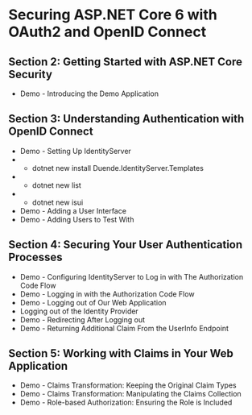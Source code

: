 # Securing ASP.NET Core 6 with OAuth2 and OpenID Connect
## Section 2: Getting Started with ASP.NET Core Security
* Demo - Introducing the Demo Application
## Section 3: Understanding Authentication with OpenID Connect
* Demo - Setting Up IdentityServer
* - dotnet new install Duende.IdentityServer.Templates
* - dotnet new list
* - dotnet new isui
* Demo - Adding a User Interface
* Demo - Adding Users to Test With
## Section 4: Securing Your User Authentication Processes
* Demo - Configuring IdentityServer to Log in with The Authorization Code Flow
* Demo - Logging in with the Authorization Code Flow
* Demo - Logging out of Our Web Application
* Logging out of the Identity Provider
* Demo - Redirecting After Logging out
* Demo - Returning Additional Claim From the UserInfo Endpoint
## Section 5: Working with Claims in Your Web Application
* Demo - Claims Transformation: Keeping the Original Claim Types
* Demo - Claims Transformation: Manipulating the Claims Collection
* Demo - Role-based Authorization: Ensuring the Role is Included